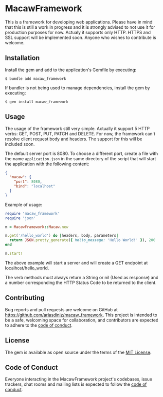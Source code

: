 # MacawFramework

This is a framework for developing web applications. Please have in mind that this is still a work in progress and
it is strongly advised to not use it for production purposes for now. Actualy it supports only HTTP. HTTPS and SSL
support will be implemented soon. Anyone who wishes to contribute is welcome.

## Installation

Install the gem and add to the application's Gemfile by executing:

    $ bundle add macaw_framework

If bundler is not being used to manage dependencies, install the gem by executing:

    $ gem install macaw_framework

## Usage

The usage of the framework still very simple. Actually it support 5 HTTP verbs: GET, POST, PUT, PATCH and DELETE.
For now, the framework can't resolve client request body and headers. The support for this will be included soon.

The default server port is 8080. To choose a different port, create a file with the name `application.json` 
in the same directory of the script that will start the application with the following content:

```json
{
  "macaw": {
    "port": 8080,
    "bind": "localhost"
  }
}
```

Example of usage:

```ruby
require 'macaw_framework'
require 'json'

m = MacawFramework::Macaw.new

m.get('/hello_world') do |headers, body, parameters|
  return JSON.pretty_generate({ hello_message: 'Hello World!' }), 200
end

m.start!
```

The above example will start a server and will create a GET endpoint at localhost/hello_world.

The verb methods must always return a String or nil (Used as response) and a number corresponding the 
HTTP Status Code to be returned to the client.

## Contributing

Bug reports and pull requests are welcome on GitHub at https://github.com/ariasdiniz/macaw_framework. This project is intended to be a safe, welcoming space for collaboration, and contributors are expected to adhere to the [code of conduct](https://github.com/ariasdiniz/macaw_framework/blob/main/CODE_OF_CONDUCT.md).

## License

The gem is available as open source under the terms of the [MIT License](https://opensource.org/licenses/MIT).

## Code of Conduct

Everyone interacting in the MacawFramework project's codebases, issue trackers, chat rooms and mailing lists is expected to follow the [code of conduct](https://github.com/ariasdiniz/macaw_framework/blob/main/CODE_OF_CONDUCT.md).
